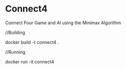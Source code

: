 # Connect4
Connect Four Game and AI using the Minimax Algorithm

//Building

docker build -t connect4 .

//Running

docker run -it connect4